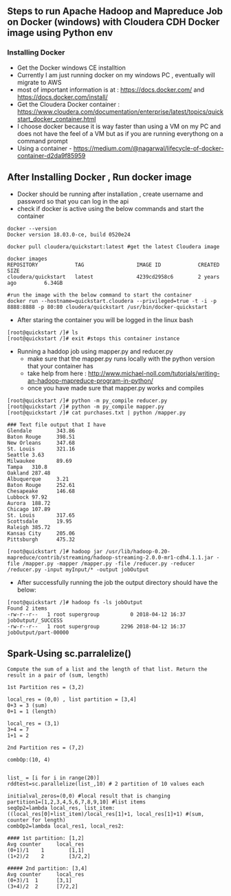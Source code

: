 ## Steps to run Apache Hadoop and Mapreduce Job on Docker (windows) with Cloudera CDH Docker image using Python env

### Installing Docker
+ Get the Docker windows CE installtion
+ Currently I am just running docker on my windows PC , eventually will migrate to AWS
+ most of important information is at : https://docs.docker.com/ and https://docs.docker.com/install/
+ Get the Cloudera Docker container : https://www.cloudera.com/documentation/enterprise/latest/topics/quickstart_docker_container.html
+ I choose docker because it is way faster than using a VM on my PC and does not have the feel of a VM but as if you are running everythong on a command prompt
+ Using a container - https://medium.com/@nagarwal/lifecycle-of-docker-container-d2da9f85959

## After Installing Docker , Run docker image
+ Docker should be running after installation , create username and password so that you can log in the api
+ check if docker is active using the below commands and start the container

```(python)
docker --version
Docker version 18.03.0-ce, build 0520e24

docker pull cloudera/quickstart:latest #get the latest Cloudera image

docker images
REPOSITORY            TAG                 IMAGE ID            CREATED             SIZE
cloudera/quickstart   latest              4239cd2958c6        2 years ago         6.34GB

#run the image with the below command to start the container
docker run --hostname=quickstart.cloudera --privileged=true -t -i -p 8888:8888 -p 80:80 cloudera/quickstart /usr/bin/docker-quickstart

```
+ After staring the container you will be logged in the linux bash

```(python)
[root@quickstart /]# ls
[root@quickstart /]# exit #stops this container instance
```

+ Running a haddop job using mapper.py and reducer.py
  + make sure that the mapper.py runs locally with the python version that your container has
  + take help from here : http://www.michael-noll.com/tutorials/writing-an-hadoop-mapreduce-program-in-python/
  + once you have made sure that mapper.py works and compiles

```
[root@quickstart /]# python -m py_compile reducer.py
[root@quickstart /]# python -m py_compile mapper.py
[root@quickstart /]# cat purchases.txt | python /mapper.py

### Text file output that I have
Glendale        343.86
Baton Rouge     398.51
New Orleans     347.68
St. Louis       321.16
Seattle 3.63
Milwaukee       89.69
Tampa   310.8
Oakland 287.48
Albuquerque     3.21
Baton Rouge     252.61
Chesapeake      146.68
Lubbock 97.92
Aurora  188.72
Chicago 107.89
St. Louis       317.65
Scottsdale      19.95
Raleigh 385.72
Kansas City     205.06
Pittsburgh      475.32

[root@quickstart /]# hadoop jar /usr/lib/hadoop-0.20-mapreduce/contrib/streaming/hadoop-streaming-2.0.0-mr1-cdh4.1.1.jar -file /mapper.py -mapper /mapper.py -file /reducer.py -reducer /reducer.py -input myInput/* -output jobOutput
```

+ After successfully running the job the output directory should have the below:

```
[root@quickstart /]# hadoop fs -ls jobOutput
Found 2 items
-rw-r--r--   1 root supergroup          0 2018-04-12 16:37 jobOutput/_SUCCESS
-rw-r--r--   1 root supergroup       2296 2018-04-12 16:37 jobOutput/part-00000
```


## Spark-Using sc.parralelize()

```
Compute the sum of a list and the length of that list. Return the result in a pair of (sum, length)

1st Partition res = (3,2)

local_res = (0,0) , list partition = [3,4]
0+3 = 3 (sum)
0+1 = 1 (length)

local_res = (3,1)
3+4 = 7
1+1 = 2

2nd Partition res = (7,2)

combOp:(10, 4)


list_ = [i for i in range(20)]
rddtest=sc.parallelize(list_,10) # 2 partition of 10 values each

initialval_zeros=(0,0) #local result that is changing
partition1=[1,2,3,4,5,6,7,8,9,10] #list items
seqOp2=lambda local_res, list_item:((local_res[0]+list_item)/local_res[1]+1, local_res[1]+1) #(sum, counter for length)
combOp2=lambda local_res1, local_res2:

#### 1st partition: [1,2]
Avg	counter 	local_res
(0+1)/1    1	 	[1,1]
(1+2)/2	   2		[3/2,2]

##### 2nd partition: [3,4]
Avg	counter		local_res
(0+3)/1  1		[3,1]
(3+4)/2  2		[7/2,2]
```

